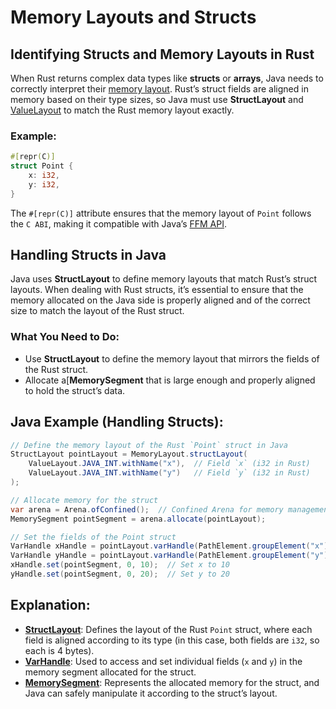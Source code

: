 # Memory Layouts and Structs

## Identifying Structs and Memory Layouts in Rust
When Rust returns complex data types like **structs** or **arrays**, Java needs to correctly interpret their [memory layout](memory_layout.md). Rust’s struct fields are aligned in memory based on their type sizes, so Java must use **StructLayout** and [ValueLayout](value_layout.md) to match the Rust memory layout exactly.

### Example:
```rust
#[repr(C)]
struct Point {
    x: i32,
    y: i32,
}
```

The `#[repr(C)]` attribute ensures that the memory layout of `Point` follows the `C ABI`, making it compatible with Java’s [FFM API](https://openjdk.org/jeps/454).

## Handling Structs in Java
Java uses **StructLayout** to define memory layouts that match Rust’s struct layouts. When dealing with Rust structs, it’s essential to ensure that the memory allocated on the Java side is properly aligned and of the correct size to match the layout of the Rust struct.

### What You Need to Do:
- Use **StructLayout** to define the memory layout that mirrors the fields of the Rust struct.
- Allocate a[**MemorySegment** that is large enough and properly aligned to hold the struct’s data.

## Java Example (Handling Structs):
```java
// Define the memory layout of the Rust `Point` struct in Java
StructLayout pointLayout = MemoryLayout.structLayout(
    ValueLayout.JAVA_INT.withName("x"),  // Field `x` (i32 in Rust)
    ValueLayout.JAVA_INT.withName("y")   // Field `y` (i32 in Rust)
);

// Allocate memory for the struct
var arena = Arena.ofConfined();  // Confined Arena for memory management
MemorySegment pointSegment = arena.allocate(pointLayout);

// Set the fields of the Point struct
VarHandle xHandle = pointLayout.varHandle(PathElement.groupElement("x"));
VarHandle yHandle = pointLayout.varHandle(PathElement.groupElement("y"));
xHandle.set(pointSegment, 0, 10);  // Set x to 10
yHandle.set(pointSegment, 0, 20);  // Set y to 20
```

## Explanation:
- [**StructLayout**](struct_layout.md): Defines the layout of the Rust `Point` struct, where each field is aligned according to its type (in this case, both fields are `i32`, so each is 4 bytes).
- [**VarHandle**](variable_handle.md): Used to access and set individual fields (`x` and `y`) in the memory segment allocated for the struct.
- [**MemorySegment**](memory_segment.md): Represents the allocated memory for the struct, and Java can safely manipulate it according to the struct’s layout.
